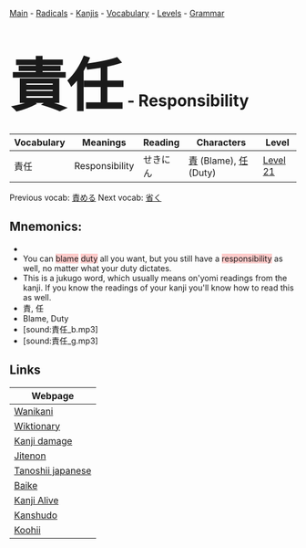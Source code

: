 <style> bigfont {font-size: 100px}</style>
[Main](../README.md) -
[Radicals](../radicals.md) -
[Kanjis](../kanjis.md) -
[Vocabulary](../vocabulary.md) -
[Levels](../levels.md) -
[Grammar](../grammar.md)
# <bigfont> 責任</bigfont> - Responsibility 

| Vocabulary | Meanings | Reading | Characters | Level |
| --- | --- | --- | --- | --- |
| 責任 | Responsibility | せきにん |  [責](../kanjis/責.md) (Blame), [任](../kanjis/任.md) (Duty) | [Level 21](../levels/wk_level21.md) |

Previous vocab: [責める](責める.md) Next vocab: [省く](省く.md) 

## Mnemonics:

* 
* You can <span style="background-color:#ffcccb"> blame</span> <span style="background-color:#ffcccb"> duty</span> all you want, but you still have a <span style="background-color:#ffcccb"> responsibility</span> as well, no matter what your duty dictates.
* This is a jukugo word, which usually means on'yomi readings from the kanji. If you know the readings of your kanji you'll know how to read this as well.
* 責, 任
* Blame, Duty
* [sound:責任_b.mp3]
* [sound:責任_g.mp3]


## Links 

| Webpage |
| --- |
| [Wanikani          ](https://www.wanikani.com/kanji/責任) |
| [Wiktionary        ](https://en.wiktionary.org/wiki/責任) |
| [Kanji damage      ](http://www.kanjidamage.com/kanji/search?utf8=✓&q=責任) |
| [Jitenon           ](https://jitenon.com/kanji/責任) |
| [Tanoshii japanese ](https://www.tanoshiijapanese.com/dictionary/kanji.cfm?k=責任) |
| [Baike             ](https://baike.baidu.com/item/責任) |
| [Kanji Alive       ](https://app.kanjialive.com/責任) |
| [Kanshudo          ](https://www.kanshudo.com/searchmn?q=責任) |
| [Koohii            ](https://kanji.koohii.com/study/kanji/責任) |
